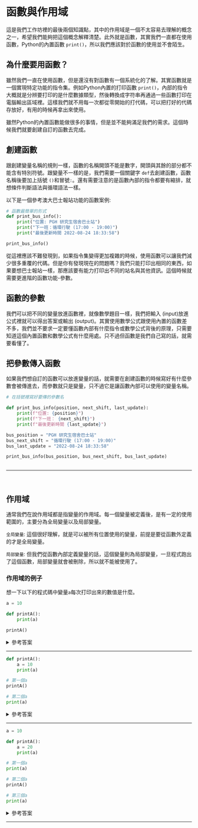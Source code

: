 # 函數與作用域
這是我們工作坊裡的最後兩個知識點，其中的作用域是一個不太容易去理解的概念之一，希望我們能夠把這個概念解釋清楚。此外就是函數，其實我們一直都在使用函數，Python的內置函數 `print()`，所以我們應該對於函數的使用並不會陌生。

## 為什麼要用函數？
雖然我們一直在使用函數，但是還沒有對函數有一個系統化的了解。其實函數就是一個實現特定功能的指令集。例如Python內置的打印函數 `print()`，內部的指令大概就是分辨要打印的是什麼數據類型，然後轉換成字符串再通過一些函數打印在電腦輸出區域裡。這樣我們就不用每一次都從零開始的打代碼，可以把打好的代碼存放好，有用的時候再拿出來使用。

雖然Python的內置函數能做很多的事情，但是並不能夠滿足我們的需求。這個時候我們就要創建自訂的函數去完成。

## 創建函數
跟創建變量名稱的規則一樣，函數的名稱開頭不能是數字，開頭與其餘的部分都不能含有特別符號。跟變量不一樣的是，我們需要一個關鍵字 `def`去創建函數，函數名稱後要加上括號 `()`和冒號`:`。還有需要注意的是函數內部的指令都要有縮排，就想條件判斷語法與循環語法一樣。

以下是一個參考澳大巴士報站功能的函數案例:
```python
# 函數最簡單的形式
def print_bus_info():
    print("位置: PGH 研究生宿舍巴士站")
    print("下一班：循環行駛 (17:00 - 19:00)")
    print("最後更新時間 2022-08-24 18:33:58")

print_bus_info()
```

從這裡應該不難發現到，如果指令集變得更加複雜的時候，使用函數可以讓我們減少很多重覆的代碼。但是你有發現現在的問題嗎？我們只能打印出相同的東西，如果要想巴士報站一樣，那應該要有能力打印出不同的站名與其他資訊。這個時候就需要更進階的函數功能-參數。

## 函數的參數
我們可以把不同的變量放進函數裡，就像數學題目一樣，我們把輸入 (input)放進公式裡就可以得出答案或輸出 (output)。其實使用數學公式跟使用內置的函數差不多，我們並不要求一定要懂函數內部有什麼指令或數學公式背後的原理，只需要知道這個內置函數和數學公式有什麼用處。只不過但函數是我們自己寫的話，就需要看懂了。

## 把參數傳入函數
如果我們想自訂的函數可以放進變量的話，就需要在創建函數的時候寫好有什麼參數會被傳進去，而參數就只是變量，只不過它是讓函數內部可以使用的變量名稱。

```python
# 在括號裡寫好要傳的參數名

def print_bus_info(position, next_shift, last_update):
    print(f"位置: {position}")
    print(f"下一班： {next_shift}")
    print(f"最後更新時間 {last_update}")

bus_position = "PGH 研究生宿舍巴士站"
bus_next_shift = "循環行駛 (17:00 - 19:00)"
bus_last_update = "2022-08-24 18:33:58"

print_bus_info(bus_position, bus_next_shift, bus_last_update)
    
```

---

&nbsp;

## 作用域
通常我們在說作用域都是指變量的作用域。每一個變量被定義後，是有一定的使用範圍的，主要分為全局變量以及局部變量。

`全局變量`: 這個很好理解，就是可以被所有位置使用的變量，前提是要從函數外定義的才是全局變量。

`局部變量`: 但我們從函數內部定義變量的話，這個變量則為局部變量，一旦程式跑出了這個函數，局部變量就會被刪除，所以就不能被使用了。

### 作用域的例子
想一下以下的程式碼中變量`a`每次打印出來的數值是什麼。
```python
a = 10

def printA():
    print(a)

printA()
```

<details>
    <summary>參考答案</summary>

```python
# Output: 10
```
</details>

---

```python
def printA():
    a = 10
    print(a)

# 第一個a
printA()

# 第二個a
print(a)

```

<details>
    <summary>參考答案</summary>

```python
# 第一個a: 10
# 第二個a: NameError - a not defined
```
</details>


---

```python
a = 10

def printA():
    a = 20
    print(a)

# 第一個a
print(a)

# 第二個a
printA()

# 第三個a
print(a)
```

<details>
    <summary>參考答案</summary>

```python
# 第一個a: 10

# 第二個a: 20

# 第三個a: 10
```
</details>

---